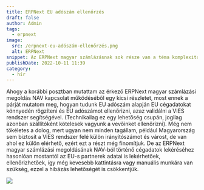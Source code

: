 ```yaml
---
title: ERPNext EU adószám ellenőrzés
draft: false
author: Admin
tags:
  - erpnext
image:
  src: /erpnext-eu-adószám-ellenőrzés.png
  alt: ERPNext
snippet: Az ERPNext magyar számlázásnak sok része van a téma komplexitásából adódóan. EU partner esetén az EU adószám ellenőrzése kulcskérdés.
publishDate: 2022-10-11 11:39
category:
  - hír
---
```


Ahogy a korábbi posztban mutattam az érkező ERPNext magyar számlázási megoldás NAV kapcsolat működéséből egy kicsi részletet, most ennek a párját mutatom meg, hogyan tudunk EU adószám alapján EU cégadatokat könnyedén rögzíteni és EU adószámot ellenőrizni, azaz validálni a VIES rendszer segítségével. (Technikailag ez egy lehetőség csupán, jogilag azonban szállítóként kötelesek vagyunk a vevőinket ellenőrizni). Még nem tökéletes a dolog, mert ugyan nem minden tagállam, például Magyarország sem biztosít a VIES rendszer felé külön irányítószámot és várost, de van ahol ez külön elérhető, ezért ezt a részt még finomítjuk. De az ERPNext magyar számlázási megoldásának NAV-ból történő cégadatok lekéréséhez hasonlóan mostantól az EU-s partnerek adatai is lekérhetőek, ellenőrizhetőek, így még kevesebb kattintásra vagy manuális munkára van szükség, ezzel a hibázás lehetőségét is csökkentjük.

<img src="/images/GaTn0ke.gif">
